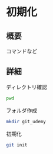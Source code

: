 # 初期化
## 概要
コマンドなど
## 詳細
ディレクトリ確認
```bash
pwd
```

フォルダ作成
```bash
mkdir git_udemy
```

初期化
```bash
git init
```